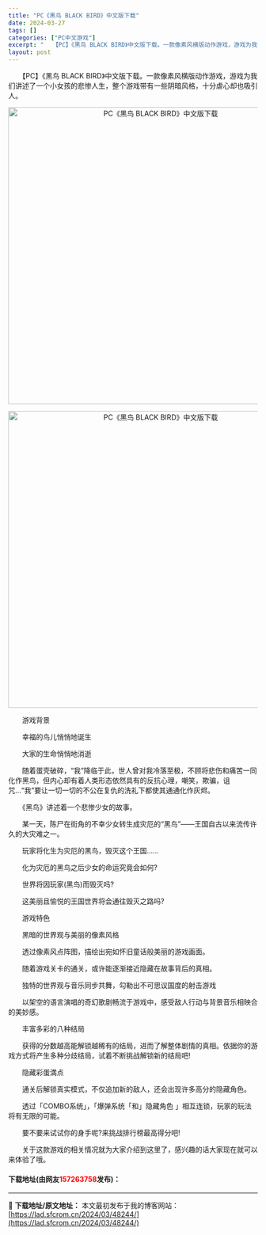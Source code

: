 ```yaml
---
title: "PC《黑鸟 BLACK BIRD》中文版下载"
date: 2024-03-27
tags: []
categories: ["PC中文游戏"]
excerpt: "　　【PC】《黑鸟 BLACK BIRD》中文版下载。一款像素风横版动作游戏，游戏为我们讲述了一个小女孩的悲惨人生，整个游戏带有一些阴暗风格，十分虐心却也吸引人。 　　游戏背景 　　幸福的鸟儿悄悄地诞生 　　大家的生命悄悄地消逝 　　随着蛋壳破碎，&ldquo;我&rdquo;降临于此，世人曾对我冷&hellip;"
layout: post
---
```


 <p>　　【PC】《黑鸟 BLACK BIRD》中文版下载。一款像素风横版动作游戏，游戏为我们讲述了一个小女孩的悲惨人生，整个游戏带有一些阴暗风格，十分虐心却也吸引人。</p> <p align="center"><img align="" border="0" src="https://lad.sfcrom.cn/wp-content/uploads/2024/03/20240327_66036f42f0b99.webp" width="600" alt="PC《黑鸟 BLACK BIRD》中文版下载" /></p> <p align="center"><img align="" border="0" src="https://lad.sfcrom.cn/wp-content/uploads/2024/03/20240327_66036f435ad97.webp" width="600" alt="PC《黑鸟 BLACK BIRD》中文版下载" /></p> <p>　　游戏背景</p> <p>　　幸福的鸟儿悄悄地诞生</p> <p>　　大家的生命悄悄地消逝</p> <p>　　随着蛋壳破碎，&ldquo;我&rdquo;降临于此，世人曾对我冷落至极，不顾将悲伤和痛苦一同化作黑鸟，但内心却有着人类形态依然具有的反抗心理，嘲笑，欺骗，诅咒...&ldquo;我&rdquo;要让一切一切的不公在复仇的洗礼下都使其通通化作灰烬。</p> <p>　　《黑鸟》讲述着一个悲惨少女的故事。</p> <p>　　某一天，陈尸在街角的不幸少女转生成灾厄的&ldquo;黑鸟&rdquo;&mdash;&mdash;王国自古以来流传许久的大灾难之一。</p> <p>　　玩家将化生为灾厄的黑鸟，毁灭这个王国......</p> <p>　　化为灾厄的黑鸟之后少女的命运究竟会如何?</p> <p>　　世界将因玩家(黑鸟)而毁灭吗?</p> <p>　　这美丽且愉悦的王国世界将会通往毁灭之路吗?</p> <p>　　游戏特色</p> <p>　　黑暗的世界观与美丽的像素风格</p> <p>　　透过像素风点阵图，描绘出宛如怀旧童话般美丽的游戏画面。</p> <p>　　随着游戏关卡的通关，或许能逐渐接近隐藏在故事背后的真相。</p> <p>　　独特的世界观与音乐同步共舞，勾勒出不可思议国度的射击游戏</p> <p>　　以架空的语言演唱的奇幻歌剧畅流于游戏中，感受敌人行动与背景音乐相映合的美妙感。</p> <p>　　丰富多彩的八种结局</p> <p>　　获得的分数越高能解锁越稀有的结局，进而了解整体剧情的真相。依据你的游戏方式将产生多种分歧结局，试着不断挑战解锁新的结局吧!</p> <p>　　隐藏彩蛋満点</p> <p>　　通关后解锁真实模式，不仅追加新的敌人，还会出现许多高分的隐藏角色。</p> <p>　　透过「COMBO系统」，「爆弹系统「和」隐藏角色 」相互连锁，玩家的玩法将有无限的可能。</p> <p>　　要不要来试试你的身手呢?来挑战排行榜最高得分吧!</p> <p>　　关于这款游戏的相关情况就为大家介绍到这里了，感兴趣的话大家现在就可以来体验了哦。</p> <p><h4>下载地址(由网友<font color="red">157263758</font>发布)：</h4></p> 

---
📖 **下载地址/原文地址：** 本文最初发布于我的博客网站：[https://lad.sfcrom.cn/2024/03/48244/](https://lad.sfcrom.cn/2024/03/48244/)
